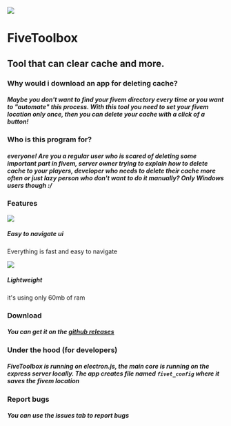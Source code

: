![](https://i.imgur.com/EoOK1rE.png)
# FiveToolbox
## Tool that can clear cache and more.

### Why would i download an app for deleting cache?
##### Maybe you don't want to find your fivem directory every time or you want to "automate" this process. With this tool you need to set your fivem location only once, then you can delete your cache with a click of a button!

### Who is this program for?
##### everyone! Are you a regular user who is scared of deleting some important part in fivem, server owner trying to explain how to delete cache to your players, developer who needs to delete their cache more often or just lazy person who don't want to do it manually? Only Windows users though :/

### Features
![](https://i.imgur.com/kSSOJ9V.png)
##### Easy to navigate ui
Everything is fast and easy to navigate

![](https://i.imgur.com/wmni3sB.png)
##### Lightweight
it's using only 60mb of ram

### Download
##### You can get it on the [github releases](https://github.com/itsP33t/FiveToolbox/releases/tag/Releases "github releases")

### Under the hood (for developers)
##### FiveToolbox is running on electron.js, the main core is running on the express server locally. The app creates file named `fivet_config` where it saves the fivem location

### Report bugs
##### You can use the issues tab to report bugs
